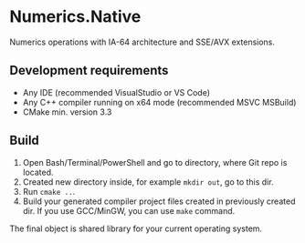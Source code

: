 # Numerics.Native
Numerics operations with IA-64 architecture and SSE/AVX extensions.

## Development requirements

* Any IDE (recommended VisualStudio or VS Code)
* Any C++ compiler running on x64 mode (recommended MSVC MSBuild)
* CMake min. version 3.3

## Build

1. Open Bash/Terminal/PowerShell and go to directory, where Git repo is located.
2. Created new directory inside, for example `mkdir out`, go to this dir.
3. Run `cmake ..`.
4. Build your generated compiler project files created in previously created dir.
If you use GCC/MinGW, you can use `make` command.

The final object is shared library for your current operating system.
